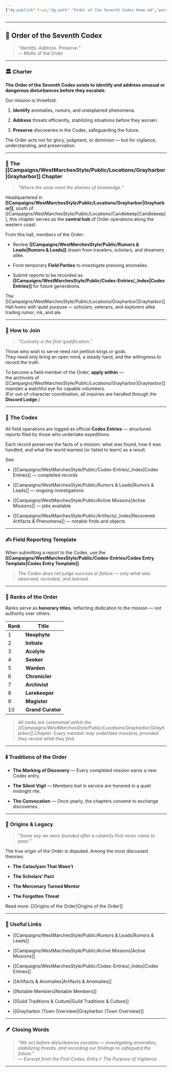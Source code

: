 ```yaml
---
{"dg-publish":true,"dg-path":"Order of the Seventh Codex Home.md","permalink":"/order-of-the-seventh-codex-home/","title":"Order of the Seventh Codex","tags":["homepage","guild","grayharbor","codex","gardenEntry"],"dgShowFileTree":true}
---
```


---

## 🌌 **Order of the Seventh Codex**

> _“Identify. Address. Preserve.”_  
> — Motto of the Order

---

### 🏛️ **Charter**

**The Order of the Seventh Codex exists to identify and address unusual or dangerous disturbances before they escalate.**

Our mission is threefold:

1. **Identify** anomalies, rumors, and unexplained phenomena.
    
2. **Address** threats efficiently, stabilizing situations before they worsen.
    
3. **Preserve** discoveries in the Codex, safeguarding the future.
    

The Order acts not for glory, judgment, or dominion — but for vigilance, understanding, and preservation.

---

### 📖 **The [[Campaigns/WestMarchesStyle/Public/Locations/Grayharbor\|Grayharbor]] Chapter**

> _“Where the seas meet the shelves of knowledge.”_

Headquartered in **[[Campaigns/WestMarchesStyle/Public/Locations/Grayharbor\|Grayharbor]]**, south of [[Campaigns/WestMarchesStyle/Public/Locations/Candlekeep\|Candlekeep]], this chapter serves as the **central hub** of Order operations along the western coast.

From this hall, members of the Order:

- Review **[[Campaigns/WestMarchesStyle/Public/Rumors & Leads\|Rumors & Leads]]** drawn from travelers, scholars, and dreamers alike.
    
- Form temporary **Field Parties** to investigate pressing anomalies.
    
- Submit reports to be recorded as **[[Campaigns/WestMarchesStyle/Public/Codex-Entries/_Index\|Codex Entries]]** for future generations.
    

The [[Campaigns/WestMarchesStyle/Public/Locations/Grayharbor\|Grayharbor]] Hall hums with quiet purpose — scholars, veterans, and explorers alike trading rumor, ink, and ale.

---

### 🧭 **How to Join**

> _“Curiosity is the first qualification.”_

Those who wish to serve need not petition kings or gods.  
They need only bring an open mind, a steady hand, and the willingness to record the truth.

To become a field member of the Order, **apply within** —  
the archivists of [[Campaigns/WestMarchesStyle/Public/Locations/Grayharbor\|Grayharbor]] maintain a watchful eye for capable volunteers.  
(For out-of-character coordination, all inquiries are handled through the **Discord Lodge**.)

---

### 📘 **The Codex**

All field operations are logged as official **Codex Entries** — structured reports filed by those who undertake expeditions.

Each record preserves the facts of a mission: what was found, how it was handled, and what the world learned (or failed to learn) as a result.

See:

- [[Campaigns/WestMarchesStyle/Public/Codex-Entries/_Index\|Codex Entries]] — completed records
    
- [[Campaigns/WestMarchesStyle/Public/Rumors & Leads\|Rumors & Leads]] — ongoing investigations
	
- [[Campaigns/WestMarchesStyle/Public/Active Missions\|Active Missions]] — jobs available
    
- [[Campaigns/WestMarchesStyle/Public/Artifacts/_Index\|Recovered Artifacts & Phenomena]] — notable finds and objects
    

---

### ✍️ **Field Reporting Template**

When submitting a report to the Codex, use the **[[Campaigns/WestMarchesStyle/Public/Codex-Entries/Codex Entry Template\|Codex Entry Template]]**

> _The Codex does not judge success or failure — only what was observed, recorded, and learned._

---

### 🧩 **Ranks of the Order**

Ranks serve as **honorary titles**, reflecting dedication to the mission — not authority over others.

| Rank | Title             |
| ---- | ----------------- |
| 1    | **Neophyte**      |
| 2    | **Initiate**      |
| 3    | **Acolyte**       |
| 4    | **Seeker**        |
| 5    | **Warden**        |
| 6    | **Chronicler**    |
| 7    | **Archivist**     |
| 8    | **Lorekeeper**    |
| 9    | **Magister**      |
| 10   | **Grand Curator** |

> _All ranks are ceremonial within the [[Campaigns/WestMarchesStyle/Public/Locations/Grayharbor\|Grayharbor]] Chapter. Every member may undertake missions, provided they record what they find._

---

### 🕯️ **Traditions of the Order**

- **The Marking of Discovery** — Every completed mission earns a new Codex entry.
    
- **The Silent Vigil** — Members lost in service are honored in a quiet midnight rite.
    
- **The Convocation** — Once yearly, the chapters convene to exchange discoveries.
    

---

### 🧶 **Origins & Legacy**

> _“Some say we were founded after a calamity that never came to pass.”_

The true origin of the Order is disputed. Among the most discussed theories:

- **The Cataclysm That Wasn’t**
    
- **The Scholars’ Pact**
    
- **The Mercenary Turned Mentor**
    
- **The Forgotten Threat**
    

Read more: [[Origins of the Order\|Origins of the Order]]

---

### 📂 **Useful Links**

- [[Campaigns/WestMarchesStyle/Public/Rumors & Leads\|Rumors & Leads]]
    
- [[Campaigns/WestMarchesStyle/Public/Active Missions\|Active Missions]]
    
- [[Campaigns/WestMarchesStyle/Public/Codex-Entries/_Index\|Codex Entries]]
    
- [[Artifacts & Anomalies\|Artifacts & Anomalies]]
    
- [[Notable Members\|Notable Members]]
    
- [[Guild Traditions & Culture\|Guild Traditions & Culture]]
    
- [[Grayharbor (Town Overview)\|Grayharbor (Town Overview)]]
    

---

### 🪶 **Closing Words**

> _“We act before disturbances escalate — investigating anomalies, stabilizing threats, and recording our findings to safeguard the future.”_  
> — _Excerpt from the First Codex, Entry I: The Purpose of Vigilance_

---